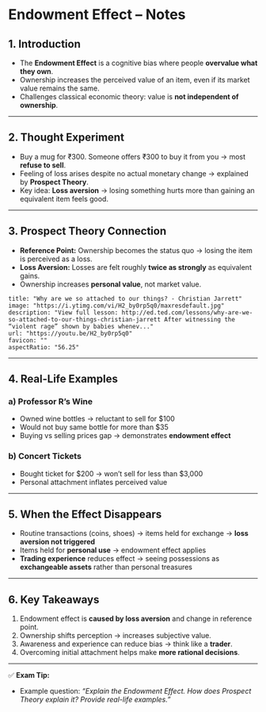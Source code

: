 # Endowment Effect – Notes

## 1. Introduction

- The **Endowment Effect** is a cognitive bias where people **overvalue what they own**.
- Ownership increases the perceived value of an item, even if its market value remains the same.
- Challenges classical economic theory: value is **not independent of ownership**.

---

## 2. Thought Experiment

- Buy a mug for ₹300. Someone offers ₹300 to buy it from you → most **refuse to sell**.
- Feeling of loss arises despite no actual monetary change → explained by **Prospect Theory**.
- Key idea: **Loss aversion** → losing something hurts more than gaining an equivalent item feels good.

---

## 3. Prospect Theory Connection

- **Reference Point:** Ownership becomes the status quo → losing the item is perceived as a loss.
- **Loss Aversion:** Losses are felt roughly **twice as strongly** as equivalent gains.
- Ownership increases **personal value**, not market value.
```embed
title: "Why are we so attached to our things? - Christian Jarrett"
image: "https://i.ytimg.com/vi/H2_by0rp5q0/maxresdefault.jpg"
description: "View full lesson: http://ed.ted.com/lessons/why-are-we-so-attached-to-our-things-christian-jarrett After witnessing the “violent rage” shown by babies whenev..."
url: "https://youtu.be/H2_by0rp5q0"
favicon: ""
aspectRatio: "56.25"
```

---

## 4. Real-Life Examples

### a) Professor R’s Wine

- Owned wine bottles → reluctant to sell for $100
- Would not buy same bottle for more than $35
- Buying vs selling prices gap → demonstrates **endowment effect**

### b) Concert Tickets

- Bought ticket for $200 → won’t sell for less than $3,000
- Personal attachment inflates perceived value

---

## 5. When the Effect Disappears

- Routine transactions (coins, shoes) → items held for exchange → **loss aversion not triggered**
- Items held for **personal use** → endowment effect applies
- **Trading experience** reduces effect → seeing possessions as **exchangeable assets** rather than personal treasures

---

## 6. Key Takeaways

1. Endowment effect is **caused by loss aversion** and change in reference point.
2. Ownership shifts perception → increases subjective value.
3. Awareness and experience can reduce bias → think like a **trader**.
4. Overcoming initial attachment helps make **more rational decisions**.

---

✅ **Exam Tip:**

- Example question: _“Explain the Endowment Effect. How does Prospect Theory explain it? Provide real-life examples.”_